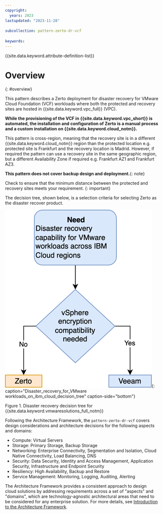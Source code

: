 ```yaml
---
copyright:
  years: 2023
lastupdated: "2023-11-28"

subcollection: pattern-zerto-dr-vcf

keywords:
---
```

{{site.data.keyword.attribute-definition-list}}

# Overview
{: #overview}

This pattern describes a Zerto deployment for disaster recovery for VMware Cloud Foundation (VCF) workloads where both the protected and recovery sites are hosted in {{site.data.keyword.vpc_full}} (VPC).

**While the provisioning of the VCF in {{site.data.keyword.vpc_short}} is automated, the installation and configuration of Zerto is a manual process and a custom installation on {{site.data.keyword.cloud_notm}}.**

This pattern is cross-region, meaning that the recovery site is in a different {{site.data.keyword.cloud_notm}} region than the protected location e.g. protected site is Frankfurt and the recovery location is Madrid. However, if required the pattern can use a recovery site in the same geographic region, but a different Availability Zone if required e.g. Frankfurt AZ1 and Frankfurt AZ3.

**This pattern does not cover backup design and deployment.**{: note}

Check to ensure that the minimum distance between the protected and recovery sites meets your requirement. {: important}

The decision tree, shown below, is a selection criteria for selecting Zerto as the disaster recover product.

![Disaster_recovery_for_VMware workloads_on_ibm_cloud_decision_tree](image/Zerto-tree.svg){: caption="Disaster_recovery_for_VMware workloads_on_ibm_cloud_decision_tree" caption-side="bottom"}

Figure 1. Disaster recovery decision tree for {{site.data.keyword.vmwaresolutions_full_notm}}

Following the Architecture Framework, the `pattern-zerto-dr-vcf` covers design considerations and architecture decisions for the following aspects and domains:

- Compute: Virtual Servers
- Storage: Primary Storage, Backup Storage
- Networking: Enterprise Connectivity, Segmentation and Isolation, Cloud Native Connectivity, Load Balancing, DNS
- Security: Data Security, Identity and Access Management, Application Security, Infrastructure and Endpoint Security
- Resiliency: High Availability, Backup and Restore
- Service Management: Monitoring, Logging, Auditing, Alerting

The Architecture Framework provides a consistent approach to design cloud solutions by addressing requirements across a set of "aspects" and "domains", which are technology-agnostic architectural areas that need to be considered for any enterprise solution. For more details, see [Introduction to the Architecture Framework](/docs/architecture-framework).
